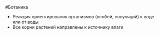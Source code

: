#Ботаника 
- Реакция ориентирования организмов (особей, популяций) к воде или от воды
- Все корни растений направлены к источнику влаги 